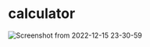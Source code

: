 # calculator
![Screenshot from 2022-12-15 23-30-59](https://user-images.githubusercontent.com/98082833/207955828-9cc0d420-6533-4d75-9de8-2d93064b1933.png)
